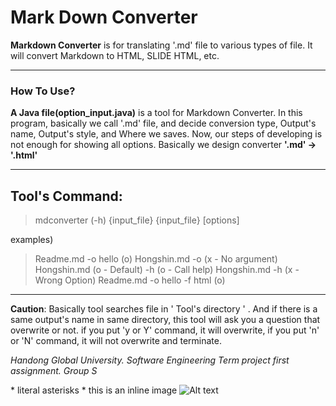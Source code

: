 Mark Down Converter
===========
**Markdown Converter** is for translating '.md' file to various types of file. It will convert Markdown to HTML, SLIDE HTML, etc.
- - - -
### How To Use?
__A Java file(option_input.java)__ is a tool for Markdown Converter.
In this program, basically we call '.md' file, and decide conversion type, Output's name, Output's style, and Where we saves. Now, our steps of developing is not enough for showing all options. Basically we design converter **'.md' -> '.html'**
- - - -

## Tool's Command:

> mdconverter (-h) 
>            {input_file}
>            {input_file} \[options\]

examples)
> Readme.md -o hello            (o)
> Hongshin.md -o                (x - No argument)
> Hongshin.md                   (o - Default)
> -h                            (o - Call help)
> Hongshin.md -h                (x - Wrong Option)
> Readme.md -o hello -f html    (o)

----------
 __Caution__: Basically tool searches file in ' Tool's directory ' . And if there is a same output's name in same directory, this tool will ask you a question that overwrite or not. if you put 'y or Y' command, it will overwrite, if you put 'n' or 'N' command, it will not overwrite and terminate. 
 
_Handong Global University.
Software Engineering Term project first assignment.
Group S_

\* literal asterisks \* this is an inline image ![Alt text](/path/to/imag.jpg "Optional Text")